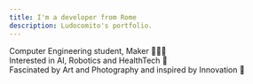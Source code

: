 ```yaml
---
title: I'm a developer from Rome
description: Ludocomito's portfolio.
---
```


Computer Engineering student, Maker 🧑🏻‍💻
\
Interested in AI, Robotics and HealthTech 🧠
\
Fascinated by Art and Photography and inspired by Innovation 📸